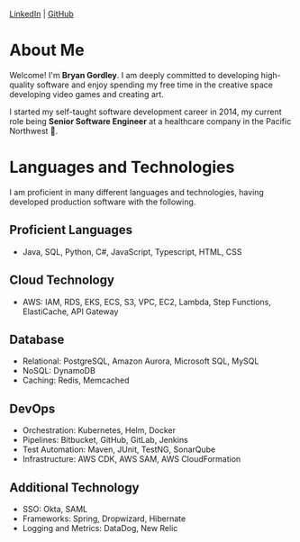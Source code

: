 [LinkedIn](https://linkedin.com/in/bgordley) | [GitHub](https://github.com/bgordley) 

# About Me
Welcome! I'm **Bryan Gordley**. I am deeply committed to developing high-quality software and enjoy spending my free time in the creative space developing video games and creating art.

I started my self-taught software development career in 2014, my current role being **Senior Software Engineer** at a healthcare company in the Pacific Northwest :evergreen_tree:.

# Languages and Technologies
I am proficient in many different languages and technologies, having developed production software with the following.

## Proficient Languages
- Java, SQL, Python, C#, JavaScript, Typescript, HTML, CSS

## Cloud Technology
- AWS: IAM, RDS, EKS, ECS, S3, VPC, EC2, Lambda, Step Functions, ElastiCache, API Gateway

## Database
- Relational: PostgreSQL, Amazon Aurora, Microsoft SQL, MySQL 
- NoSQL: DynamoDB
- Caching: Redis, Memcached

## DevOps
- Orchestration: Kubernetes, Helm, Docker
- Pipelines: Bitbucket, GitHub, GitLab, Jenkins
- Test Automation: Maven, JUnit, TestNG, SonarQube
- Infrastructure: AWS CDK, AWS SAM, AWS CloudFormation

## Additional Technology
- SSO: Okta, SAML
- Frameworks: Spring, Dropwizard, Hibernate
- Logging and Metrics: DataDog, New Relic